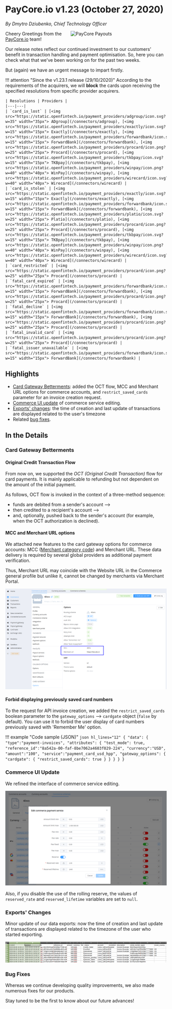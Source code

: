 # **PayCore.io v1.23 (October 27, 2020)**

*By Dmytro Dziubenko, Chief Technology Officer*

<img src="/release-notes/archive/2020/images/v1.23/paycore_illustration_newstyle-08.10-770x400.png" alt="PayCore Payouts" style="width: 300px; float: right; padding-left: 5px;">

Cheery Greetings from the [PayCore.io](https://paycore.io/) team!

Our release notes reflect our continued investment to our customers' benefit in transaction handling and payment optimisation. So, here you can check what that we've been working on for the past two weeks.

But (again) we have an urgent message to impart firstly.

!!! attention "Since the v1.23.1 release (29/10/2020)"
    According to the requirements of the acquirers, we will **block** the cards upon receiving the specified resolutions from specific provider acquirers.

    | Resolutions | Providers |
    |---|---|
    | `card_is_lost` | [<img src="https://static.openfintech.io/payment_providers/adgroup/icon.svg?w=35" width="35px"> ADgroup](/connectors/adgroup), [<img src="https://static.openfintech.io/payment_providers/exactly/icon.svg?w=15" width="15px"> Exactly](/connectors/exactly), [<img src="https://static.openfintech.io/payment_providers/forwardbank/icon.svg?w=15" width="15px"> ForwardBank](/connectors/forwardbank), [<img src="https://static.openfintech.io/payment_providers/procard/icon.png?w=25" width="25px"> Procard](/connectors/procard), [<img src="https://static.openfintech.io/payment_providers/tkbpay/icon.svg?w=15" width="15px"> TKBpay](/connectors/tkbpay), [<img src="https://static.openfintech.io/payment_providers/winpay/icon.png?w=40" width="40px"> WinPay](/connectors/winpay), [<img src="https://static.openfintech.io/payment_providers/wirecard/icon.svg?w=40" width="40px"> Wirecard](/connectors/wirecard) |
    | `card_is_stolen` | [<img src="https://static.openfintech.io/payment_providers/exactly/icon.svg?w=15" width="15px"> Exactly](/connectors/exactly), [<img src="https://static.openfintech.io/payment_providers/forwardbank/icon.svg?w=15" width="15px"> ForwardBank](/connectors/forwardbank), [<img src="https://static.openfintech.io/payment_providers/platio/icon.svg?w=25" width="25px"> Platio](/connectors/platio), [<img src="https://static.openfintech.io/payment_providers/procard/icon.png?w=25" width="25px"> Procard](/connectors/procard), [<img src="https://static.openfintech.io/payment_providers/tkbpay/icon.svg?w=15" width="15px"> TKBpay](/connectors/tkbpay), [<img src="https://static.openfintech.io/payment_providers/winpay/icon.png?w=40" width="40px"> WinPay](/connectors/winpay), [<img src="https://static.openfintech.io/payment_providers/wirecard/icon.svg?w=40" width="40px"> Wirecard](/connectors/wirecard) |
    | `card_restricted` | [<img src="https://static.openfintech.io/payment_providers/procard/icon.png?w=25" width="25px"> Procard](/connectors/procard) |
    | `fatal_card_expired` | [<img src="https://static.openfintech.io/payment_providers/forwardbank/icon.svg?w=15" width="15px"> ForwardBank](/connectors/forwardbank), [<img src="https://static.openfintech.io/payment_providers/procard/icon.png?w=25" width="25px"> Procard](/connectors/procard) |
    | `fatal_decline` | [<img src="https://static.openfintech.io/payment_providers/forwardbank/icon.svg?w=15" width="15px"> ForwardBank](/connectors/forwardbank), [<img src="https://static.openfintech.io/payment_providers/procard/icon.png?w=25" width="25px"> Procard](/connectors/procard) |
    | `fatal_invalid_card` | [<img src="https://static.openfintech.io/payment_providers/procard/icon.png?w=25" width="25px"> Procard](/connectors/procard) |
    | `fatal_issuer_unavailable` | [<img src="https://static.openfintech.io/payment_providers/forwardbank/icon.svg?w=15" width="15px"> ForwardBank](/connectors/forwardbank) |

## Highlights

* [Card Gateway Betterments](#card-gateway-betterments): added the OCT flow, MCC and Merchant URL options for commerce accounts, and `restrict_saved_cards` parameter for an invoice creation request.
* [Commerce UI update](#commerce-ui-update) of commerce service editing.
* [Exports' changes](#exports-changes): the time of creation and last update of transactions are displayed related to the user's timezone
* Related [bug fixes](#bug-fixes).

## In the Details

### Card Gateway Betterments

#### Original Credit Transaction Flow

From now on, we supported the *OCT (Original Credit Transaction)* flow for card payments. It is mainly applicable to refunding but not dependent on the amount of the initial payment.

As follows, OCT flow is invoked in the context of a three-method sequence:

* funds are debited from a sender's account -->
* then credited to a recipient's account -->
* and, optionally, pushed back to the sender's account (for example, when the OCT authorization is declined).

#### MCC and Merchant URL options

We attached new features to the card gateway options for commerce accounts: MCC ([Merchant category code](/getting-started/glossary/#merchant-category-code-mcc)) and Merchant URL. These data delivery is required by several global providers as additional payment verification.

Thus, Merchant URL may coincide with the Website URL in the Commerce general profile but unlike it, cannot be changed by merchants via Merchant Portal.

![MCC and Merchant URL](images/v1.23/mcc-merchant-url.png)

#### Forbid displaying previously saved card numbers

To the request for API invoice creation, we added the `restrict_saved_cards` boolean parameter to the `gateway_options` --> `cardgate` object (`false` by default). You can use it to forbid the user display of card numbers previously saved with 'Remember Me' option.

!!! example "Code sample (JSON)"
        ```json hl_lines="12"
        {
            "data": {
                "type":"payment-invoices",
                "attributes": {
                    "test_mode": true,
                    "reference_id":"8a542a-00-faf-8be7062a4603f029-224",
                    "currency":"USD",
                    "amount":"100",
                    "service":"payment_card_usd_hpp",
                    "gateway_options": {
                        "cardgate": {
                            "restrict_saved_cards": true
                        }
                    }
                }
            }
        }
        ```

### Commerce UI Update

We refined the interface of commerce service editing.

![Edit commerce payment service](images/v1.23/edit-commerce-service.png)

Also, if you disable the use of the rolling reserve, the values of `reserved_rate` and `reserved_lifetime` variables are set to `null`.

### Exports' Changes

Minor update of our data exports: now the time of creation and last update of transactions are displayed related to the timezone of the user who started exporting.

![Exports](images/v1.23/exports.png)

### Bug Fixes

Whereas we continue developing quality improvements, we also made numerous fixes for our products.

Stay tuned to be the first to know about our future advances!
